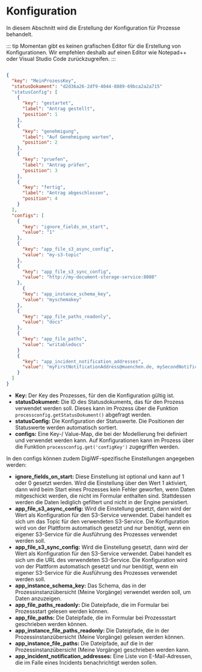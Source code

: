 # Konfiguration

In diesem Abschnitt wird die Erstellung der Konfiguration für Prozesse behandelt.

::: tip
Momentan gibt es keinen grafischen Editor für die Erstellung von Konfigurationen. Wir empfehlen deshalb auf einen Editor
wie Notepad++ oder Visual Studio Code zurückzugreifen.
:::

``` json

{
  "key": "MeinProzessKey",
  "statusDokument": "d2d36a26-2df9-4044-8889-69bca2a2a715"
  "statusConfig": [
    {
      "key": "gestartet",
      "label": "Antrag gestellt",
      "position": 1
    },
    {
      "key": "genehmigung",
      "label": "Auf Genehmigung warten",
      "position": 2
    },
    {
      "key": "pruefen",
      "label": "Antrag prüfen",
      "position": 3
    },
    {
      "key": "fertig",
      "label": "Antrag abgeschlossen",
      "position": 4
    }
  ],
  "configs": [
    {
      "key": "ignore_fields_on_start",
      "value": "1"
    },
    {
      "key": "app_file_s3_async_config",
      "value": "my-s3-topic"
    },
    {
      "key": "app_file_s3_sync_config",
      "value": "http://my-document-storage-service:8080"
    },
      {
      "key": "app_instance_schema_key",
      "value": "myschemakey"
    },
    {
      "key": "app_file_paths_readonly",
      "value": "docs"
    },
    {
      "key": "app_file_paths",
      "value": "writabledocs"
    }
    {
      "key": "app_incident_notification_addresses",
      "value": "myFirstNotificationAddress@muenchen.de, mySecondNotificationAddress@muenchen.de"
    }
  ]
}

```

- **Key:** Der Key des Prozesses, für den die Konfiguration gültig ist.
- **statusDokument:** Die ID des Statusdokuments, das für den Prozess verwendet werden soll. Dieses kann im Prozess über
  die Funktion ``processconfig.getStatusDokument()`` abgefragt werden.
- **statusConfig:** Die Konfiguration der Statuswerte. Die Positionen der Statuswerte werden automatisch sortiert.
- **configs:** Eine Key-/ Value-Map, die bei der Modellierung frei definiert und verwendet werden kann. Auf
  Konfigurationen kann im Prozess über die Funktion ``processconfig.get('configKey')`` zugegriffen werden.

In den configs können zudem DigiWF-spezifische Einstellungen angegeben werden:

- **ignore_fields_on_start:** Diese Einstellung ist optional und kann auf 1 oder 0 gesetzt werden. Wird die Einstellung
  über den Wert 1 aktiviert, dann wird beim Start eines Prozesses kein Fehler geworfen, wenn Daten mitgeschickt werden,
  die nicht im Formular enthalten sind. Stattdessen werden die Daten lediglich gefiltert und nicht in der Engine
  persistiert.
- **app_file_s3_async_config:** Wird die Einstellung gesetzt, dann wird der Wert als Konfiguration für den S3-Service
  verwendet. Dabei handelt es sich um das Topic für den verwendeten S3-Service. Die Konfiguration wird von der Plattform
  automatisch gesetzt und nur benötigt, wenn ein eigener S3-Service für die Ausführung des Prozesses verwendet werden
  soll.
- **app_file_s3_sync_config:** Wird die Einstellung gesetzt, dann wird der Wert als Konfiguration für den S3-Service
  verwendet. Dabei handelt es sich um die URL des verwendeten S3-Service. Die Konfiguration wird von der Plattform
  automatisch gesetzt und nur benötigt, wenn ein eigener S3-Service für die Ausführung des Prozesses verwendet werden
  soll.
- **app_instance_schema_key:** Das Schema, das in der Prozessinstanzübersicht (Meine Vorgänge) verwendet werden soll, um
  Daten
  anzuzeigen.
- **app_file_paths_readonly:** Die Dateipfade, die im Formular bei Prozessstart gelesen werden können.
- **app_file_paths:** Die Dateipfade, die im Formular bei Prozessstart geschrieben werden können.
- **app_instance_file_paths_readonly:** Die Dateipfade, die in der Prozessinstanzübersicht (Meine Vorgänge) gelesen
  werden können.
- **app_instance_file_paths:** Die Dateipfade, auf die in der Prozessinstanzübersicht (Meine Vorgänge) geschrieben
  werden kann.
- **app_incident_notification_addresses:** Eine Liste von E-Mail-Adressen, die im Falle eines Incidents benachrichtigt
  werden sollen.